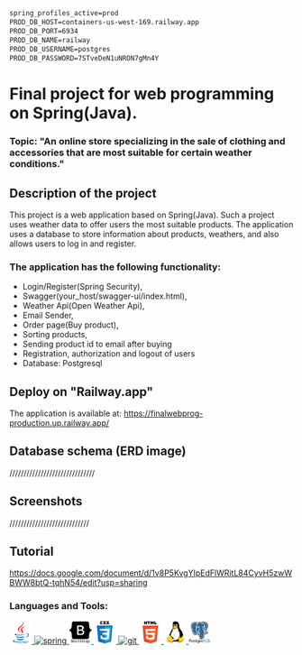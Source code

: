 ```properties
spring_profiles_active=prod
PROD_DB_HOST=containers-us-west-169.railway.app
PROD_DB_PORT=6934
PROD_DB_NAME=railway
PROD_DB_USERNAME=postgres
PROD_DB_PASSWORD=7STveDeN1uNRON7gMn4Y

```
# Final project for web programming on Spring(Java).

### **Topic**: "An online store specializing in the sale of clothing and accessories that are most suitable for certain weather conditions."

## Description of the project
This project is a web application based on Spring(Java). 
Such a project uses weather data to offer users the most suitable products.
The application uses a database to store information about products, weathers, and also allows users to log in and register.

### The application has the following functionality:
* Login/Register(Spring Security), 
* Swagger(your_host/swagger-ui/index.html),
* Weather Api(Open Weather Api), 
* Email Sender, 
* Order page(Buy product),
* Sorting products, 
* Sending product id to email after buying
* Registration, authorization and logout of users
* Database: Postgresql

## Deploy on "Railway.app"

The application is available at: https://finalwebprog-production.up.railway.app/

## Database schema (ERD image)
//////////////////////////////

## Screenshots
////////////////////////////

## Tutorial
https://docs.google.com/document/d/1v8P5KvgYIpEdFlWRitL84CyvH5zwWBWW8btQ-tqhN54/edit?usp=sharing

<h3 align="left">Languages and Tools:</h3>
<p align="left"> <a href="https://www.java.com" target="_blank" rel="noreferrer"> <img src="https://raw.githubusercontent.com/devicons/devicon/master/icons/java/java-original.svg" alt="java" width="40" height="40"/> </a> <a href="https://spring.io/" target="_blank" rel="noreferrer"> <img src="https://www.vectorlogo.zone/logos/springio/springio-icon.svg" alt="spring" width="40" height="40"/> </a> </align="left"> <a href="https://getbootstrap.com" target="_blank" rel="noreferrer"> <img src="https://raw.githubusercontent.com/devicons/devicon/master/icons/bootstrap/bootstrap-plain-wordmark.svg" alt="bootstrap" width="40" height="40"/> </a> <a href="https://www.w3schools.com/css/" target="_blank" rel="noreferrer"> <img src="https://raw.githubusercontent.com/devicons/devicon/master/icons/css3/css3-original-wordmark.svg" alt="css3" width="40" height="40"/> </a> <a href="https://git-scm.com/" target="_blank" rel="noreferrer"> <img src="https://www.vectorlogo.zone/logos/git-scm/git-scm-icon.svg" alt="git" width="40" height="40"/> </a> <a href="https://www.w3.org/html/" target="_blank" rel="noreferrer"> <img src="https://raw.githubusercontent.com/devicons/devicon/master/icons/html5/html5-original-wordmark.svg" alt="html5" width="40" height="40"/> </a> <a href="https://www.linux.org/" target="_blank" rel="noreferrer"> <img src="https://raw.githubusercontent.com/devicons/devicon/master/icons/linux/linux-original.svg" alt="linux" width="40" height="40"/> </a> <a href="https://www.postgresql.org" target="_blank" rel="noreferrer"> <img src="https://raw.githubusercontent.com/devicons/devicon/master/icons/postgresql/postgresql-original-wordmark.svg" alt="postgresql" width="40" height="40"/> </a> </p>
